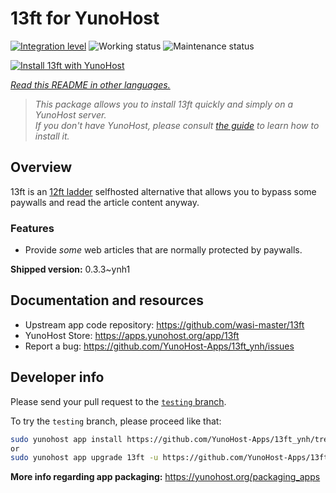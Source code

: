 <!--
N.B.: This README was automatically generated by <https://github.com/YunoHost/apps/tree/master/tools/readme_generator>
It shall NOT be edited by hand.
-->

# 13ft for YunoHost

[![Integration level](https://dash.yunohost.org/integration/13ft.svg)](https://ci-apps.yunohost.org/ci/apps/13ft/) ![Working status](https://ci-apps.yunohost.org/ci/badges/13ft.status.svg) ![Maintenance status](https://ci-apps.yunohost.org/ci/badges/13ft.maintain.svg)

[![Install 13ft with YunoHost](https://install-app.yunohost.org/install-with-yunohost.svg)](https://install-app.yunohost.org/?app=13ft)

*[Read this README in other languages.](./ALL_README.md)*

> *This package allows you to install 13ft quickly and simply on a YunoHost server.*  
> *If you don't have YunoHost, please consult [the guide](https://yunohost.org/install) to learn how to install it.*

## Overview

13ft is an [12ft ladder](https://12ft.io) selfhosted alternative that allows you to bypass some paywalls and read the article content anyway.

### Features
- Provide *some* web articles that are normally protected by paywalls.


**Shipped version:** 0.3.3~ynh1
## Documentation and resources

- Upstream app code repository: <https://github.com/wasi-master/13ft>
- YunoHost Store: <https://apps.yunohost.org/app/13ft>
- Report a bug: <https://github.com/YunoHost-Apps/13ft_ynh/issues>

## Developer info

Please send your pull request to the [`testing` branch](https://github.com/YunoHost-Apps/13ft_ynh/tree/testing).

To try the `testing` branch, please proceed like that:

```bash
sudo yunohost app install https://github.com/YunoHost-Apps/13ft_ynh/tree/testing --debug
or
sudo yunohost app upgrade 13ft -u https://github.com/YunoHost-Apps/13ft_ynh/tree/testing --debug
```

**More info regarding app packaging:** <https://yunohost.org/packaging_apps>
